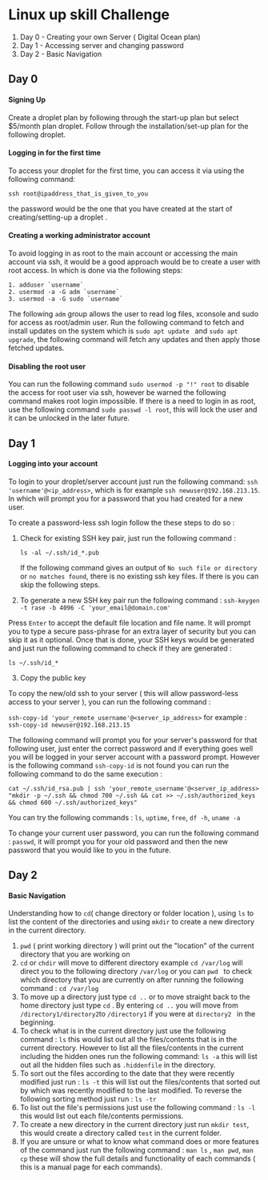 # Linux up skill Challenge

1. Day 0 - Creating your own Server ( Digital Ocean plan)
2. Day 1 - Accessing server and changing password
3. Day 2 - Basic Navigation 

## Day 0

#### Signing Up

Create a droplet plan by following through the start-up plan but select $5/month plan droplet. Follow through the installation/set-up plan for the following droplet.

#### Logging in for the first time

To access your droplet for the first time, you can access it via using the following command:

`ssh root@ipaddress_that_is_given_to_you`

the password would be the one that you have created at the start of creating/setting-up a droplet .

#### Creating a working administrator account

To avoid logging in as root to the main account or accessing the main account via ssh, it would be a good approach would be to create a user with root access. In which is done via the following steps:

```
1. adduser `username`
2. usermod -a -G adm `username`
3. usermod -a -G sudo `username`
```

The following `adm` group allows the user to read log files, xconsole and sudo for access as root/admin user. Run the following command to fetch and install updates on the system which is `sudo apt update ` and `sudo apt upgrade`, the following command will fetch any updates and then apply those fetched updates.

#### Disabling the root user

You can run the following command `sudo usermod -p "!" root` to disable the access for root user via ssh, however be warned the following command makes root login impossible. If there is a need to login in as root, use the following command `sudo passwd -l root`, this will lock the user and it can be unlocked in the later future.

## Day 1

#### Logging into your account

To login to your droplet/server account just run the following command: `ssh 'username'@<ip_address>`, which is for example  `ssh newuser@192.168.213.15`.  In which will prompt you for a password that you had created for a new user. 

To create a password-less ssh login follow the these steps to do so :

1. Check for existing SSH key pair, just run the following command :

   `ls -al ~/.ssh/id_*.pub`

   If the following command gives an output of `No such file or directory` or `no matches found`, there is no existing ssh key files. If there is you can skip the following steps. 

2.  To generate a new SSH key pair run the following command : 
   `ssh-keygen -t rase -b 4096 -C 'your_email@domain.com'`
   
   Press `Enter` to accept the default file location and file name. It will prompt you to type a secure pass-phrase for an extra layer of security but you can skip it as it optional.  Once that is done, your SSH keys would be generated and just run the following command to check if they are generated :

   `ls ~/.ssh/id_*`

3.  Copy the public key

   To copy the new/old ssh to your server ( this will allow password-less access to your server ), you can run the following command :

   `ssh-copy-id 'your_remote_username'@<server_ip_address>` for example : `ssh-copy-id newuser@192.168.213.15` 

   The following command will prompt you for your server's password for that following user, just enter the correct password and if everything goes well you will be logged in your server account with a password prompt. However is the following command `ssh-copy-id` is not found you can run the following command to do the same execution :

   `cat ~/.ssh/id_rsa.pub | ssh 'your_remote_username'@<server_ip_address> "mkdir -p ~/.ssh && chmod 700 ~/.ssh && cat >> ~/.ssh/authorized_keys && chmod 600 ~/.ssh/authorized_keys"` 

You can try the following commands : `ls`, `uptime`, `free`, `df -h`, `uname -a`

To change your current user password, you can run the following command : `passwd`, it will prompt you for your old password and then the new password that you would like to you in the future.

## Day 2

#### Basic Navigation

Understanding how to `cd`( change directory or folder location ), using `ls` to list the content of the directories and using `mkdir` to create a new directory in the current directory.

1. `pwd` ( print working directory ) will print out the "location" of the current directory that you are working on
2. `cd` or `chdir` will  move to different directory example `cd /var/log` will direct you to the following directory `/var/log` or you can `pwd ` to check which directory that you are currently on after running the following command : `cd /var/log` 
3.  To move up a directory just type `cd ..` or to move straight back to the home directory just type `cd` . By entering `cd ..` you will move from `/directory1/directory2`to `/directory1` if you were at `directory2 ` in the beginning.
4.  To check what is in the current directory just use the following command : `ls` this would list out all the files/contents that is in the current directory. However to list all the files/contents in the current including the hidden ones run the following command: `ls -a` this will list out all the hidden files such as `.hiddenfile` in the directory. 
5. To sort out the files according to the date that they were recently modified just run : `ls -t` this will list out the files/contents that sorted out by which was recently modified to the  last modified. To reverse the following sorting method just run : `ls -tr` 
6. To list out the file's permissions just use the following command : `ls -l` this would list out each file/contents permissions.
7. To create a new directory in the current directory just run `mkdir test`, this would create a directory called `test` in the current folder.
8.  If you are unsure or what to know what command does or more features of the command just run the following command : `man ls` , `man pwd`, `man cp` these will show the full details and functionality of each commands ( this is a manual page for each commands).

